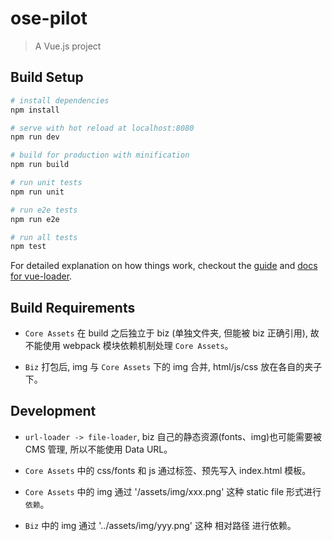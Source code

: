 # ose-pilot

> A Vue.js project

## Build Setup

``` bash
# install dependencies
npm install

# serve with hot reload at localhost:8080
npm run dev

# build for production with minification
npm run build

# run unit tests
npm run unit

# run e2e tests
npm run e2e

# run all tests
npm test
```

For detailed explanation on how things work, checkout the [guide](http://vuejs-templates.github.io/webpack/) and [docs for vue-loader](http://vuejs.github.io/vue-loader).

## Build Requirements

* `Core Assets` 在 build 之后独立于 biz (单独文件夹, 但能被 biz 正确引用), 故不能使用 webpack 模块依赖机制处理 `Core Assets`。

* `Biz` 打包后, img 与 `Core Assets` 下的 img 合并, html/js/css 放在各自的夹子下。

## Development

* `url-loader -> file-loader`, biz 自己的静态资源(fonts、img)也可能需要被 CMS 管理, 所以不能使用 Data URL。

* `Core Assets` 中的 css/fonts 和 js 通过标签、预先写入 index.html 模板。

* `Core Assets` 中的 img 通过 '/assets/img/xxx.png' 这种 static file 形式进行`依赖`。

* `Biz` 中的 img 通过 '../assets/img/yyy.png' 这种 相对路径 进行依赖。

